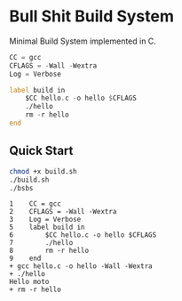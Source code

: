 # Bull Shit Build System
Minimal Build System implemented in C.

``` asm
CC = gcc
CFLAGS = -Wall -Wextra
Log = Verbose

label build in
    $CC hello.c -o hello $CFLAGS
    ./hello
    rm -r hello
end
```

## Quick Start
``` bash
chmod +x build.sh
./build.sh
./bsbs
```

``` console
1    CC = gcc
2    CFLAGS = -Wall -Wextra
3    Log = Verbose
5    label build in
6        $CC hello.c -o hello $CFLAGS
7        ./hello
8        rm -r hello
9    end
+ gcc hello.c -o hello -Wall -Wextra
+ ./hello
Hello moto
+ rm -r hello

```
